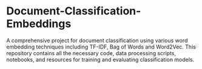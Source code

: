 # Document-Classification-Embeddings
A comprehensive project for document classification using various word embedding techniques including TF-IDF, Bag of Words and Word2Vec. This repository contains all the necessary code, data processing scripts, notebooks, and resources for training and evaluating classification models.
